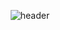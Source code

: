 <div align="center">
  
![header](https://capsule-render.vercel.app/api?type=waving&color=0:DDC6B6,100:333D79&text=Welcome%20to%20Minseo's%20GitHub%20🐍&animation=twinkling&fontColor=FCFBFA&fontSize=35&fontAlignY=47&fontAlign=65&height=250)
</div>


<!--
**MinseoK1m/MinseoK1m** is a ✨ _special_ ✨ repository because its `README.md` (this file) appears on your GitHub profile.

Here are some ideas to get you started:

- 🔭 I’m currently working on ...
- 🌱 I’m currently learning ...
- 👯 I’m looking to collaborate on ...
- 🤔 I’m looking for help with ...
- 💬 Ask me about ...
- 📫 How to reach me: ...
- 😄 Pronouns: ...
- ⚡ Fun fact: ...
-->
